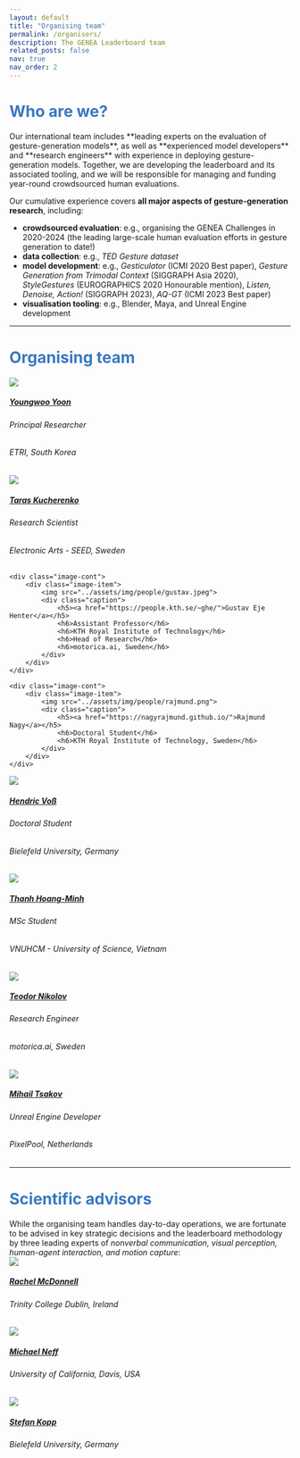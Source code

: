 ```yaml
---
layout: default
title: "Organising team"
permalink: /organisers/
description: The GENEA Leaderboard team
related_posts: false
nav: true
nav_order: 2
---
```


<h1 style="color: #3979c0">Who are we?</h1>
Our international team includes **leading experts on the evaluation of gesture-generation models**, as well as **experienced model developers** and **research engineers** with experience in deploying gesture-generation models.
Together, we are developing the leaderboard and its associated tooling, and we will be responsible for managing and funding year-round crowdsourced human evaluations.

Our cumulative experience covers **all major aspects of gesture-generation research**, including:
* <b>crowdsourced evaluation</b>: e.g., organising the GENEA Challenges in 2020-2024 (the leading large-scale human evaluation efforts in gesture generation to date!)
* <b>data collection</b>: e.g., <i>TED Gesture dataset</i>
* <b>model development</b>: e.g., <i>Gesticulator</i> (ICMI 2020 Best paper), <i>Gesture Generation from Trimodal Context</i> (SIGGRAPH Asia 2020), <i>StyleGestures</i> (EUROGRAPHICS 2020 Honourable mention), <i>Listen, Denoise, Action!</i> (SIGGRAPH 2023), <i>AQ-GT</i> (ICMI 2023 Best paper)
* <b>visualisation tooling</b>: e.g., Blender, Maya, and Unreal Engine development

--- 
<h1 style="color: #3979c0">Organising team</h1>
<!-- Picture row 1 -->
<div class="organiser-grid">
    <div class="image-cont">
        <div class="image-item">
            <img src="../assets/img/people/youngwoo.jpg">
            <div class="caption">
                <h5><a href="https://sites.google.com/view/youngwoo-yoon/">Youngwoo Yoon</a></h5>
                <h6>Principal Researcher</h6>
                <h6>ETRI, South Korea</h6>
            </div>
        </div>
    </div>

  <div class="image-cont">
        <div class="image-item">
            <img src="../assets/img/people/taras.jpg">
            <div class="caption">
                <h5><a href="https://svito-zar.github.io/">Taras Kucherenko</a></h5>
                <h6>Research Scientist</h6>
                <h6>Electronic Arts - SEED, Sweden</h6>
            </div>
        </div>
    </div>

    <div class="image-cont">
        <div class="image-item">
            <img src="../assets/img/people/gustav.jpeg">
            <div class="caption">
                <h5><a href="https://people.kth.se/~ghe/">Gustav Eje Henter</a></h5>
                <h6>Assistant Professor</h6>
                <h6>KTH Royal Institute of Technology</h6>
                <h6>Head of Research</h6>
                <h6>motorica.ai, Sweden</h6>
            </div>
        </div>
    </div>

    <div class="image-cont">
        <div class="image-item">
            <img src="../assets/img/people/rajmund.png">
            <div class="caption">
                <h5><a href="https://nagyrajmund.github.io/">Rajmund Nagy</a></h5>
                <h6>Doctoral Student</h6>
                <h6>KTH Royal Institute of Technology, Sweden</h6>
            </div>
        </div>
    </div>
</div>
<!-- Picture row 2 -->
<div class="organiser-grid">
  <div class="image-cont">
  <div class="image-item">
    <img src="../assets/img/people/hendric.jpg">
    <div class="caption">
        <h5><a href="https://techfak.uni-bielefeld.de/~hvoss/">Hendric Voß</a></h5>
        <h6>Doctoral Student</h6>
        <h6>Bielefeld University, Germany</h6>
    </div>
    </div>
  </div>
    <div class="image-cont">
    <div class="image-item">
        <img src="../assets/img/people/thanh.png">
        <div class="caption">
            <h5><a href="https://hmthanh.github.io/">Thanh Hoang-Minh</a></h5>
            <h6>MSc Student</h6>
            <h6>VNUHCM - University of Science, Vietnam</h6>
        </div>
    </div>
    </div>
    <div class="image-cont">
    <div class="image-item">
        <img src="../assets/img/people/teodor.jpeg">
      <div class="caption">
          <h5><a href="https://www.teonikolov.com/">Teodor Nikolov</a></h5>
          <h6>Research Engineer</h6>
          <h6>motorica.ai, Sweden</h6>
      </div>
  </div>
  </div>
  <div class="image-cont">
  <div class="image-item">
      <img src="../assets/img/people/mihail.png">
      <div class="caption">
          <h5><a href="https://www.linkedin.com/in/mihailtsakov/">Mihail Tsakov</a></h5>
          <h6>Unreal Engine Developer</h6>
          <h6>PixelPool, Netherlands</h6>
      </div>
  </div>
  </div>
</div>

---

<h1 style="color: #3979c0">Scientific advisors</h1>
While the organising team handles day-to-day operations, we are fortunate to be advised in key strategic decisions and the leaderboard methodology by three leading experts of <i>nonverbal communication, visual perception, human-agent interaction, and motion capture</i>:
 
<div class="organiser-grid3">
  <div class="image-cont">
    <div class="image-item">
        <img src="../assets/img/people/rachel.jpg"/>
        <div class="caption">
            <h5><a href="https://www.scss.tcd.ie/rachel.mcdonnell/">Rachel McDonnell</a></h5>
            <h6>Trinity College Dublin, Ireland</h6>
        </div>
    </div>
</div>
<div class="image-cont">
    <div class="image-item">
        <img src="../assets/img/people/michael.jpg"/>
        <div class="caption">
            <h5><a href="https://www.cs.ucdavis.edu/~neff/">Michael Neff</a></h5>
            <h6>University of California, Davis, USA</h6>
        </div>
    </div>
</div>
    <div class="image-cont">
    <div class="image-item">
        <img src="../assets/img/people/stefan.jpeg"/>
        <div class="caption">
            <h5><a href="https://www.techfak.uni-bielefeld.de/~skopp/">Stefan Kopp</a></h5>
            <h6>Bielefeld University, Germany</h6>
        </div>
    </div>
</div>
</div>
